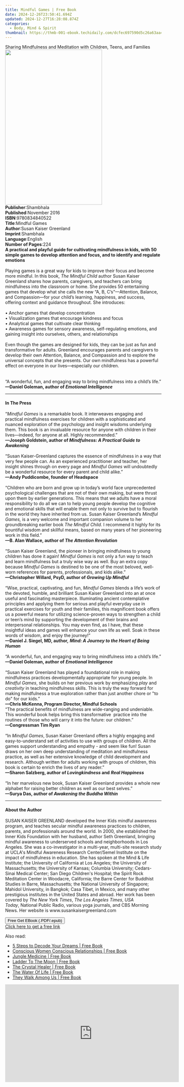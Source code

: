 ```yaml
---
title: Mindful Games | Free Book
date: 2024-12-26T23:50:41.694Z
updated: 2024-12-27T16:28:08.874Z
categories:
  - Body, Mind & Spirit
thumbnail: https://thmb-001-ebook.techidaily.com/dcfec697590d5c26a63aa483743aeac5d58c376df90a38af69261c7c10d45099.jpg
---
```

<main id="book-container">
  <div class="flex flex-col">
    <div class="book-brief flex-1 py-6 px-4 sm:p-6 md:py-10 md:px-8">
      <!-- brief-->
      <div class="book-brief-main">
        Sharing Mindfulness and Meditation with Children, Teens, and Families
      </div>
    </div>
    <div
      class="book-meta-info flex-1 grid gap-4 col-start-1 col-end-3 row-start-1 sm:mb-6 sm:grid-cols-4 lg:gap-6 lg:col-start-2 lg:row-end-6 lg:row-span-6 lg:mb-0"
    >
      <div
        class="book-meta-info-left place-content-center mt-4 p-4 text-sm leading-6 col-start-2 col-span-2 dark:text-slate-400"
      >
        <img
          class="w-full h-500 object-cover rounded-lg sm:h-255 sm:col-span-2 lg:col-span-full"
          src="https://img-001-ebook.techidaily.com/1e8204930719d45f24ff2efdaf3fba753bf0aa19e1e31bc803d638d986ef3461.jpg"
          alt=""
          width="312"
          height="500"
        />
      </div>
      <div
        class="book-meta-info-right mt-2 col-start-1 row-start-2 col-span-3 self-center"
      >
        <!-- meta data  -->
        <div class="flex flex-col px-4 md:px-8">
          <div class="flex-1">
            <strong>Publisher</strong>:<span class="px-2">Shambhala</span>
          </div>
          <div class="flex-1">
            <strong>Published</strong>:<span class="px-2">November 2016</span>
          </div>
          <div class="flex-1">
            <strong>ISBN</strong>:<span class="px-2">9780834840522</span>
          </div>
          <div class="flex-1">
            <strong>Title</strong>:<span class="px-2">Mindful Games</span>
          </div>
          <div class="flex-1">
            <strong>Author</strong>:<span class="px-2"
              >Susan Kaiser Greenland</span
            >
          </div>
          <div class="flex-1">
            <strong>Imprint</strong>:<span class="px-2">Shambhala</span>
          </div>
          <div class="flex-1">
            <strong>Language</strong>:<span class="px-2">English</span>
          </div>
          <div class="flex-1">
            <strong>Number of Pages</strong>:<span class="px-2">224</span>
          </div>
        </div>
      </div>
    </div>
    <div class="book-description flex-1 py-6 px-4 sm:p-6 md:py-10 md:px-8">
      <div class="book-description-main">
        <div accordion-content="" id="description">
          <b
            >A practical and playful guide for cultivating mindfulness in kids,
            with 50 simple games to develop attention and focus, and to identify
            and regulate emotions<br /><br /></b
          >Playing games is a great way for kids to improve their focus and
          become more mindful. In this book, <i>The Mindful Child</i> author
          Susan Kaiser Greenland shares how parents, caregivers, and teachers
          can bring mindfulness into the classroom or home. She provides 50
          entertaining games that develop what she calls the new “A, B,
          C’s”—Attention, Balance, and Compassion—for your child’s learning,
          happiness, and success, offering context and guidance throughout. She
          introduces:<br /><br />•&nbsp;Anchor games that develop
          concentration<br />• Visualization games that encourage kindness and
          focus<br />•&nbsp;Analytical games that cultivate clear thinking<br />•&nbsp;Awareness
          games for sensory awareness, self-regulating emotions, and gaining
          insight into ourselves, others, and relationships<br /><br />Even
          though the games are designed for kids, they can be just as fun and
          transformative for adults. Greenland encourages parents and caregivers
          to develop their own Attention, Balance, and Compassion and to explore
          the universal concepts that she presents. Our own mindfulness has a
          powerful effect on everyone in our lives—especially our children.<br /><br /><br />“A
          wonderful, fun, and engaging way to bring mindfulness into a child’s
          life.” <b>—Daniel Goleman, author of <i>Emotional Intelligence</i></b>
        </div>
        <div class="accordion-fader"></div>
      </div>
    </div>
    <div class="book-excerpts flex-1 py-6 px-4 sm:p-6 md:py-10 md:px-8">
      <!-- excerpts-->
      <div class="book-excerpts-main">
        <hr />
        <h4 class="placeholder placeholder-heading">
          <span>In The Press</span>
        </h4>
        <p>
          “<i>Mindful Games</i> is a remarkable book. It interweaves engaging
          and practical mindfulness exercises for children with a sophisticated
          and nuanced exploration of the psychology and insight wisdoms
          underlying them. This book is an invaluable resource for anyone with
          children in their lives—indeed, for anyone at all. Highly
          recommended.”<br /><b
            >—Joseph Goldstein, author of
            <i>Mindfulness: A Practical Guide to Awakening</i></b
          ><br /><br />“Susan Kaiser-Greenland captures the essence of
          mindfulness in a way that very few people can. As an experienced
          practitioner and teacher, her insight shines through on every page and
          <i>Mindful Games</i> will undoubtedly be a wonderful resource for
          every parent and child alike.”<br /><b
            >—Andy Puddicombe, founder of Headspace</b
          ><br /><br />“Children who are born and grow up in today’s world face
          unprecedented psychological challenges that are not of their own
          making, but were thrust upon them by earlier generations. This means
          that we adults have a moral responsibility to do all we can to help
          young people develop the cognitive and emotional skills that will
          enable them not only to survive but to flourish in the world they have
          inherited from us. Susan Kaiser Greenland’s <i>Mindful Games,</i> is a
          very welcome and important companion volume to her groundbreaking
          earlier book <i>The Mindful Child.</i> I recommend it highly for its
          bountiful wisdom and skillful means, based on many years of her
          pioneering work in this field.”<br /><b
            >—B. Alan Wallace, author of <i>The Attention Revolution</i></b
          ><br />&nbsp;<br />“Susan Kaiser Greenland, the pioneer in bringing
          mindfulness to young children has done it again!
          <i>Mindful Games</i> is not only a fun way to teach and learn
          mindfulness but a truly wise way as well. Buy an extra copy because
          <i>Mindful Games</i> is destined to be one of the most beloved,
          well-worn references for parents, professionals, and kids alike.”<br /><b
            >—Christopher Willard, PsyD, author of <i>Growing Up Mindful</i></b
          ><br /><br />“Wise, practical, captivating, and fun,
          <i>Mindful Games</i> blends a life’s work of the devoted, humble, and
          brilliant Susan Kaiser Greenland into an at once useful and
          fascinating masterpiece. Illuminating ancient contemplative principles
          and applying them for serious and playful everyday use in practical
          exercises for youth and their families, this magnificent book offers
          us a powerful means for utilizing science-proven ways to strengthen a
          child or teen’s mind by supporting the development of their brains and
          interpersonal relationships.&nbsp;You may even find, as I have, that
          these insightful ideas and games will enhance your own life as well.
          Soak in these words of wisdom, and enjoy the journey!”<br /><b
            >—Daniel J. Siegel, MD, author,</b
          >
          <i><b>Mind: A Journey to the Heart of Being Human</b><br /></i
          ><br />“A wonderful, fun, and engaging way to bring mindfulness into a
          child’s life.”<br /><b>—Daniel Goleman, author of</b>
          <i><b>Emotional Intelligence</b><br /></i><br />“Susan Kaiser
          Greenland has played a foundational role in making mindfulness
          practices developmentally appropriate for young people. In
          <i>Mindful Games</i>, she builds on her previous work by emphasizing
          <i>play</i> and <i>creativity</i> in teaching mindfulness skills. This
          is truly the way forward for making mindfulness a true exploration
          rather than just another chore or "to do" for our kids.”<br /><b
            >—Chris McKenna, Program Director, Mindful Schools</b
          ><br />“The practical benefits of mindfulness are wide-ranging and
          undeniable. This wonderful book helps bring this transformative&nbsp;
          practice into the routines of those who will carry it into the future:
          our children.”<br /><b>—Congressman Tim Ryan</b><br /><br />“In
          <i>Mindful Games</i>, Susan Kaiser Greenland offers a highly engaging
          and easy-to-understand set of activities to use with groups of
          children. All the games support understanding and empathy - and seem
          like fun! Susan draws on her own deep understanding of meditation and
          mindfulness practice, as well as her extensive knowledge of child
          development and research. Although written for adults working with
          groups of children, this book is certain to enrich the lives of any
          reader.”<br /><b
            >—Sharon Salzberg, author of <i>Lovingkindness</i> and</b
          >
          <i><b>Real Happiness</b><br /></i><br />“In her marvelous new book,
          Susan Kaiser Greenland provides a whole new alphabet for raising
          better children as well as our best selves.”<br /><b
            >—Surya Das, author of <i>Awakening the Buddha Within</i></b
          >
        </p>
      </div>
    </div>
    <div class="book-about-author flex-1 py-6 px-4 sm:p-6 md:py-10 md:px-8">
      <!-- about author-->
      <div class="book-main-author-main">
        <hr />
        <h4 class="placeholder placeholder-heading">
          <span>About the Author</span>
        </h4>
        <p>
          SUSAN KAISER GREENLAND developed the Inner Kids mindful awareness
          program, and teaches secular mindful awareness practices to children,
          parents, and professionals around the world. In 2000, she established
          the Inner Kids Foundation with her husband, author Seth Greenland,
          bringing mindful awareness to underserved schools and neighborhoods in
          Los Angeles. She was a co-investigator in a multi-year, multi-site
          research study at UCLA's Mindful Awareness Research Center/Semel
          Institute on the impact of mindfulness in education. She has spoken at
          the Mind &amp; Life Institute; the University of California at Los
          Angeles; the University of Massachusetts; the University of Kansas;
          Columbia University; Cedars-Sinai Medical Center; San Diego Children's
          Hospital; the Spirit Rock Meditation Center in Woodacre, California;
          the Barre Center for Buddhist Studies in Barre, Massachusetts; the
          National University of Singapore; Mahidol University, in Bangkok; Casa
          Tibet, in Mexico, and many other prestigious institutes in the United
          States and abroad. Her work has been covered by&nbsp;<i
            >The New York Times</i
          >, <i>The Los Angeles Times</i>, <i>USA Today</i>,&nbsp;National
          Public Radio, various yoga journals, and CBS Morning News. Her website
          is www.susankaisergreenland.com
        </p>
      </div>
    </div>
    <div class="book-free-get flex-1 py-6 px-4 sm:p-6 md:py-10 md:px-8">
      <button
        id="btn-free-get"
        class="bg-blue-500 hover:bg-blue-700 text-white font-bold py-2 px-4 rounded"
      >
        Free Get EBook (.PDF/.epub)
      </button>
      <div id="countdown-display" class="px-2 text-lg mt-2"></div>
      <a
        id="free-link"
        class="hidden bg-blue-500 hover:bg-blue-700 text-white font-bold py-2 px-4 rounded"
        href="https://www.ebooks.com/en-us/book/95544592/mindful-games/susan-kaiser-greenland/"
        target="_blank"
        >Click here to get a free link</a
      >
    </div>
    <script>
      let countdownTime = 0;
      let countdownInterval = null;
      document
        .getElementById('btn-free-get')
        .addEventListener('click', startCountdown);
      function startCountdown() {
        countdownTime = new Date().getTime() + 60000 * 3;
        countdownInterval = setInterval(updateCountdown, 1000);
        document.getElementById('btn-free-get').disabled = true;
        document
          .getElementById('btn-free-get')
          .classList.add('bg-gray-500', 'cursor-not-allowed');
      }
      function updateCountdown() {
        let currentTime = new Date().getTime();
        let timeLeft = countdownTime - currentTime;
        let secondsLeft = Math.floor(timeLeft / 1000);
        document.getElementById('countdown-display').innerHTML =
          `Remaining time: ${secondsLeft} seconds.`;
        if (secondsLeft <= 0) {
          clearInterval(countdownInterval);
          document.getElementById('btn-free-get').classList.add('hidden');
          document.getElementById('free-link').classList.remove('hidden');
          document.getElementById('countdown-display').innerHTML = '';
        }
      }
    </script>
  </div>
</main>

<ins class="adsbygoogle"
      style="display:block"
      data-ad-client="ca-pub-7571918770474297"
      data-ad-slot="8358498916"
      data-ad-format="auto"
      data-full-width-responsive="true"></ins>
    

<span class="atpl-alsoreadstyle">Also read:</span>
<div><ul>
<li><a href="https://novels-ebooks.techidaily.com/725830-9781402256004-5-steps-to-decode-your-dreams/"><u>5 Steps to Decode Your Dreams | Free Book</u></a></li>
<li><a href="https://novels-ebooks.techidaily.com/719088-9781605572734-conscious-women-conscious-relationships/"><u>Conscious Women Conscious Relationships | Free Book</u></a></li>
<li><a href="https://novels-ebooks.techidaily.com/717948--jungle-medicine/"><u>Jungle Medicine | Free Book</u></a></li>
<li><a href="https://novels-ebooks.techidaily.com/717197-9781446490204-ladder-to-the-moon/"><u>Ladder To The Moon | Free Book</u></a></li>
<li><a href="https://novels-ebooks.techidaily.com/717119-9781446446331-the-crystal-healer/"><u>The Crystal Healer | Free Book</u></a></li>
<li><a href="https://novels-ebooks.techidaily.com/717092-9781446489925-the-water-of-life/"><u>The Water Of Life | Free Book</u></a></li>
<li><a href="https://novels-ebooks.techidaily.com/719104-9781843586333-they-walk-among-us/"><u>They Walk Among Us | Free Book</u></a></li>
</ul></div>

<!-- affiliate ads begin -->
<iframe width="560" height="315" src="https://www.youtube.com/embed/JAkb8Bv3AU4?si=2rHwnZYTzTLieKgY" title="YouTube video player" frameborder="0" allow="accelerometer; autoplay; clipboard-write; encrypted-media; gyroscope; picture-in-picture; web-share" referrerpolicy="strict-origin-when-cross-origin" allowfullscreen></iframe>
<!-- affiliate ads end -->

